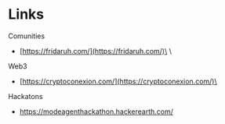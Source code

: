 # Links

Comunities

* [https://fridaruh.com/](https://fridaruh.com/)\
  \


Web3

* [https://cryptoconexion.com/](https://cryptoconexion.com/)\


Hackatons

* https://modeagenthackathon.hackerearth.com/
